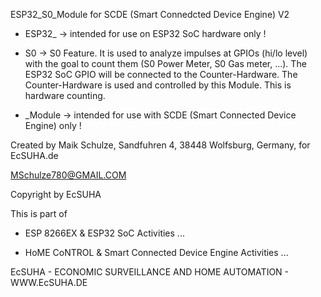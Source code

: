 ESP32_S0_Module for SCDE (Smart Connedcted Device Engine) V2

- ESP32_ -> intended for use on ESP32 SoC hardware only ! 

- S0 -> S0 Feature. It is used to analyze impulses at GPIOs (hi/lo level) with the goal to count them
(S0 Power Meter, S0 Gas meter, ...). The ESP32 SoC GPIO will be connected to the Counter-Hardware.
The Counter-Hardware is used and controlled by this Module. This is hardware counting.

- _Module -> intended for use with SCDE (Smart Connected Device Engine) only !

Created by Maik Schulze, Sandfuhren 4, 38448 Wolfsburg, Germany, for EcSUHA.de

MSchulze780@GMAIL.COM

Copyright by EcSUHA

This is part of

- ESP 8266EX & ESP32 SoC Activities ...

- HoME CoNTROL & Smart Connected Device Engine Activities ...
 
EcSUHA - ECONOMIC SURVEILLANCE AND HOME AUTOMATION - WWW.EcSUHA.DE
